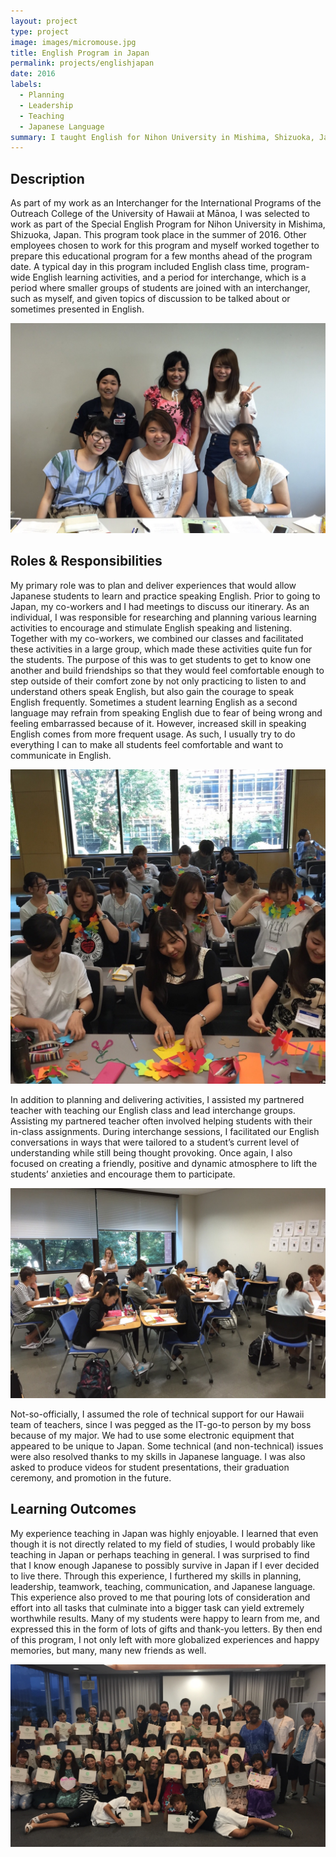 ```yaml
---
layout: project
type: project
image: images/micromouse.jpg
title: English Program in Japan
permalink: projects/englishjapan
date: 2016
labels:
  - Planning
  - Leadership
  - Teaching
  - Japanese Language
summary: I taught English for Nihon University in Mishima, Shizuoka, Japan.
---
```


## Description

As part of my work as an Interchanger for the International Programs of the Outreach College of the University of Hawaii at Mānoa, I was selected to work as part of the Special English Program for Nihon University in Mishima, Shizuoka, Japan.  This program took place in the summer of 2016.  Other employees chosen to work for this program and myself worked together to prepare this educational program for a few months ahead of the program date.  A typical day in this program included English class time, program-wide English learning activities, and a period for interchange, which is a period where smaller groups of students are joined with an interchanger, such as myself, and given topics of discussion to be talked about or sometimes presented in English.

<img class="ui image" src="../images/Japan2-SS.jpg">

## Roles & Responsibilities

My primary role was to plan and deliver experiences that would allow Japanese students to learn and practice speaking English.  Prior to going to Japan, my co-workers and I had meetings to discuss our itinerary.  As an individual, I was responsible for researching and planning various learning activities to encourage and stimulate English speaking and listening. Together with my co-workers, we combined our classes and facilitated these activities in a large group, which made these activities quite fun for the students.  The purpose of this was to get students to get to know one another and build friendships so that they would feel comfortable enough to step outside of their comfort zone by not only practicing to listen to and understand others speak English, but also gain the courage to speak English frequently.  Sometimes a student learning English as a second language may refrain from speaking English due to fear of being wrong and feeling embarrassed because of it.  However, increased skill in speaking English comes from more frequent usage.  As such, I usually try to do everything I can to make all students feel comfortable and want to communicate in English.

<img class="ui image" src="../images/Japan4-SS.jpg">

In addition to planning and delivering activities, I assisted my partnered teacher with teaching our English class and lead interchange groups.  Assisting my partnered teacher often involved helping students with their in-class assignments.  During interchange sessions, I facilitated our English conversations in ways that were tailored to a student’s current level of understanding while still being thought provoking.  Once again, I also focused on creating a friendly, positive and dynamic atmosphere to lift the students’ anxieties and encourage them to participate.

<img class="ui image" src="../images/Japans-SS.jpg">

Not-so-officially, I assumed the role of technical support for our Hawaii team of teachers, since I was pegged as the IT-go-to person by my boss because of my major.  We had to use some electronic equipment that appeared to be unique to Japan.  Some technical (and non-technical) issues were also resolved thanks to my skills in Japanese language.  I was also asked to produce videos for student presentations, their graduation ceremony, and promotion in the future.

## Learning Outcomes

My experience teaching in Japan was highly enjoyable.  I learned that even though it is not directly related to my field of studies, I would probably like teaching in Japan or perhaps teaching in general.  I was surprised to find that I know enough Japanese to possibly survive in Japan if I ever decided to live there.  Through this experience, I furthered my skills in planning, leadership, teamwork, teaching, communication, and Japanese language.  This experience also proved to me that pouring lots of consideration and effort into all tasks that culminate into a bigger task can yield extremely worthwhile results.  Many of my students were happy to learn from me, and expressed this in the form of lots of gifts and thank-you letters.  By then end of this program, I not only left with more globalized experiences and happy memories, but many, many new friends as well. 

<img class="ui image" src="../images/Japan1-SS.jpg">
